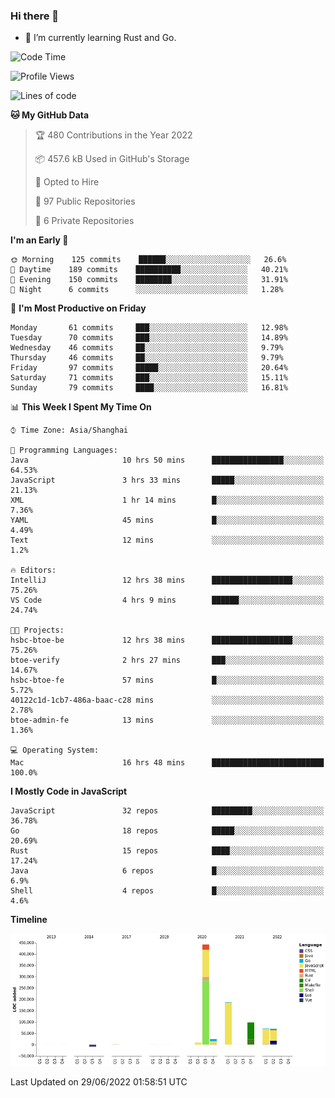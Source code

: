 ### Hi there 👋

- 🌱 I’m currently learning Rust and Go.

<!--START_SECTION:waka-->
![Code Time](http://img.shields.io/badge/Code%20Time-482%20hrs%2010%20mins-blue)

![Profile Views](http://img.shields.io/badge/Profile%20Views-0-blue)

![Lines of code](https://img.shields.io/badge/From%20Hello%20World%20I%27ve%20Written-900%20Thousand%20lines%20of%20code-blue)

**🐱 My GitHub Data** 

> 🏆 480 Contributions in the Year 2022
 > 
> 📦 457.6 kB Used in GitHub's Storage 
 > 
> 💼 Opted to Hire
 > 
> 📜 97 Public Repositories 
 > 
> 🔑 6 Private Repositories  
 > 
**I'm an Early 🐤** 

```text
🌞 Morning    125 commits    ██████░░░░░░░░░░░░░░░░░░░   26.6% 
🌆 Daytime    189 commits    ██████████░░░░░░░░░░░░░░░   40.21% 
🌃 Evening    150 commits    ████████░░░░░░░░░░░░░░░░░   31.91% 
🌙 Night      6 commits      ░░░░░░░░░░░░░░░░░░░░░░░░░   1.28%

```
📅 **I'm Most Productive on Friday** 

```text
Monday       61 commits     ███░░░░░░░░░░░░░░░░░░░░░░   12.98% 
Tuesday      70 commits     ███░░░░░░░░░░░░░░░░░░░░░░   14.89% 
Wednesday    46 commits     ██░░░░░░░░░░░░░░░░░░░░░░░   9.79% 
Thursday     46 commits     ██░░░░░░░░░░░░░░░░░░░░░░░   9.79% 
Friday       97 commits     █████░░░░░░░░░░░░░░░░░░░░   20.64% 
Saturday     71 commits     ███░░░░░░░░░░░░░░░░░░░░░░   15.11% 
Sunday       79 commits     ████░░░░░░░░░░░░░░░░░░░░░   16.81%

```


📊 **This Week I Spent My Time On** 

```text
⌚︎ Time Zone: Asia/Shanghai

💬 Programming Languages: 
Java                     10 hrs 50 mins      ████████████████░░░░░░░░░   64.53% 
JavaScript               3 hrs 33 mins       █████░░░░░░░░░░░░░░░░░░░░   21.13% 
XML                      1 hr 14 mins        █░░░░░░░░░░░░░░░░░░░░░░░░   7.36% 
YAML                     45 mins             █░░░░░░░░░░░░░░░░░░░░░░░░   4.49% 
Text                     12 mins             ░░░░░░░░░░░░░░░░░░░░░░░░░   1.2%

🔥 Editors: 
IntelliJ                 12 hrs 38 mins      ██████████████████░░░░░░░   75.26% 
VS Code                  4 hrs 9 mins        ██████░░░░░░░░░░░░░░░░░░░   24.74%

🐱‍💻 Projects: 
hsbc-btoe-be             12 hrs 38 mins      ██████████████████░░░░░░░   75.26% 
btoe-verify              2 hrs 27 mins       ███░░░░░░░░░░░░░░░░░░░░░░   14.67% 
hsbc-btoe-fe             57 mins             █░░░░░░░░░░░░░░░░░░░░░░░░   5.72% 
40122c1d-1cb7-486a-baac-c28 mins             ░░░░░░░░░░░░░░░░░░░░░░░░░   2.78% 
btoe-admin-fe            13 mins             ░░░░░░░░░░░░░░░░░░░░░░░░░   1.36%

💻 Operating System: 
Mac                      16 hrs 48 mins      █████████████████████████   100.0%

```

**I Mostly Code in JavaScript** 

```text
JavaScript               32 repos            █████████░░░░░░░░░░░░░░░░   36.78% 
Go                       18 repos            █████░░░░░░░░░░░░░░░░░░░░   20.69% 
Rust                     15 repos            ████░░░░░░░░░░░░░░░░░░░░░   17.24% 
Java                     6 repos             █░░░░░░░░░░░░░░░░░░░░░░░░   6.9% 
Shell                    4 repos             █░░░░░░░░░░░░░░░░░░░░░░░░   4.6%

```


**Timeline**

![Chart not found](https://raw.githubusercontent.com/elton/elton/main/charts/bar_graph.png) 


 Last Updated on 29/06/2022 01:58:51 UTC
<!--END_SECTION:waka-->

<!--
**elton/elton** is a ✨ _special_ ✨ repository because its `README.md` (this file) appears on your GitHub profile.

Here are some ideas to get you started:

- 🔭 I’m currently working on ...
- 🌱 I’m currently learning ...
- 👯 I’m looking to collaborate on ...
- 🤔 I’m looking for help with ...
- 💬 Ask me about ...
- 📫 How to reach me: ...
- 😄 Pronouns: ...
- ⚡ Fun fact: ...
-->
